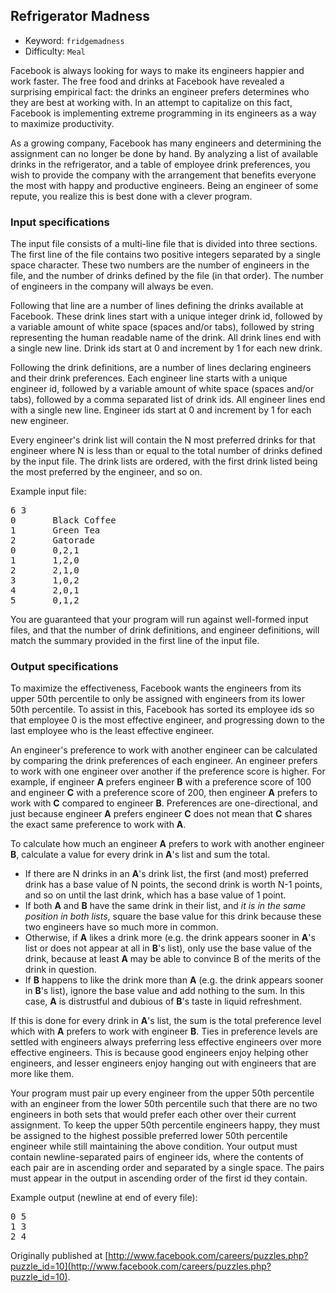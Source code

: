 ## Refrigerator Madness

  * Keyword:     `fridgemadness`
  * Difficulty:  `Meal`

Facebook is always looking for ways to make its engineers happier and work faster. The free food and drinks at Facebook have revealed a surprising empirical fact: the drinks an engineer prefers determines who they are best at working with. In an attempt to capitalize on this fact, Facebook is implementing extreme programming in its engineers as a way to maximize productivity.
 
As a growing company, Facebook has many engineers and determining the assignment can no longer be done by hand. By analyzing a list of available drinks in the refrigerator, and a table of employee drink preferences, you wish to provide the company with the arrangement that benefits everyone the most with happy and productive engineers. Being an engineer of some repute, you realize this is best done with a clever program.

### Input specifications

The input file consists of a multi-line file that is divided into three sections. The first line of the file contains two positive integers separated by a single space character. These two numbers are the number of engineers in the file, and the number of drinks defined by the file (in that order). The number of engineers in the company will always be even.
 
Following that line are a number of lines defining the drinks available at Facebook. These drink lines start with a unique integer drink id, followed by a variable amount of white space (spaces and/or tabs), followed by string representing the human readable name of the drink. All drink lines end with a single new line. Drink ids start at 0 and increment by 1 for each new drink.
 
Following the drink definitions, are a number of lines declaring engineers and their drink preferences. Each engineer line starts with a unique engineer id, followed by a variable amount of white space (spaces and/or tabs), followed by a comma separated list of drink ids. All engineer lines end with a single new line. Engineer ids start at 0 and increment by 1 for each new engineer.
 
Every engineer's drink list will contain the N most preferred drinks for that engineer where N is less than or equal to the total number of drinks defined by the input file. The drink lists are ordered, with the first drink listed being the most preferred by the engineer, and so on.

Example input file:
<pre>
6 3
0       Black Coffee
1       Green Tea
2       Gatorade
0       0,2,1
1       1,2,0
2       2,1,0
3       1,0,2
4       2,0,1
5       0,1,2
</pre>

You are guaranteed that your program will run against well-formed input files, and that the number of drink definitions, and engineer definitions, will match the summary provided in the first line of the input file. 

### Output specifications

To maximize the effectiveness, Facebook wants the engineers from its upper 50th percentile to only be assigned with engineers from its lower 50th percentile. To assist in this, Facebook has sorted its employee ids so that employee 0 is the most effective engineer, and progressing down to the last employee who is the least effective engineer.
 
An engineer's preference to work with another engineer can be calculated by comparing the drink preferences of each engineer. An engineer prefers to work with one engineer over another if the preference score is higher. For example, if engineer **A** prefers engineer **B** with a preference score of 100 and engineer **C** with a preference score of 200, then engineer **A** prefers to work with **C** compared to engineer **B**. Preferences are one-directional, and just because engineer **A** prefers engineer **C** does not mean that **C** shares the exact same preference to work with **A**.
 
To calculate how much an engineer **A** prefers to work with another engineer **B**, calculate a value for every drink in **A**'s list and sum the total.

  * If there are N drinks in an **A**'s drink list, the first (and most) preferred drink has a base value of N points, the second drink is worth N-1 points, and so on until the last drink, which has a base value of 1 point.
  * If both **A** and **B** have the same drink in their list, and *it is in the same position in both lists*, square the base value for this drink because these two engineers have so much more in common.
  * Otherwise, if **A** likes a drink more (e.g. the drink appears sooner in **A**'s list or does not appear at all in **B**'s list), only use the base value of the drink, because at least **A** may be able to convince B of the merits of the drink in question.
  * If **B** happens to like the drink more than **A** (e.g. the drink appears sooner in **B**'s list), ignore the base value and add nothing to the sum. In this case, **A** is distrustful and dubious of **B**'s taste in liquid refreshment.

If this is done for every drink in **A**'s list, the sum is the total preference level which with **A** prefers to work with engineer **B**. Ties in preference levels are settled with engineers always preferring less effective engineers over more effective engineers. This is because good engineers enjoy helping other engineers, and lesser engineers enjoy hanging out with engineers that are more like them.
 
Your program must pair up every engineer from the upper 50th percentile with an engineer from the lower 50th percentile such that there are no two engineers in both sets that would prefer each other over their current assignment. To keep the upper 50th percentile engineers happy, they must be assigned to the highest possible preferred lower 50th percentile engineer while still maintaining the above condition. Your output must contain newline-separated pairs of engineer ids, where the contents of each pair are in ascending order and separated by a single space. The pairs must appear in the output in ascending order of the first id they contain.

Example output (newline at end of every file):

<pre>
0 5
1 3
2 4
</pre>

Originally published at [http://www.facebook.com/careers/puzzles.php?puzzle_id=10](http://www.facebook.com/careers/puzzles.php?puzzle_id=10).

